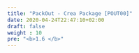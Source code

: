 ```yaml
---
title: "PackOut - Crea Package [POUT00]"
date: 2020-04-24T22:47:10+02:00
draft: false
weight : 10
pre: "<b>1.6 </b>"
---
```



